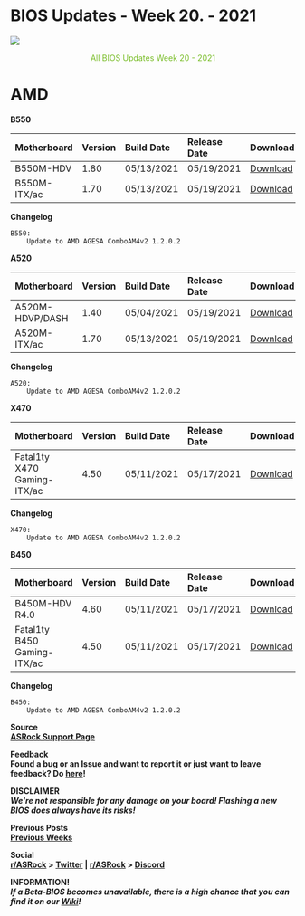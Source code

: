 # BIOS Updates - Week 20. - 2021

<img style="margin-left:auto;margin-right:auto;display: block;" src="/ASRockWiki/assets/img/includes/wiki/bios_updates.png">

<p style="text-align:center;color:#79bd28">All BIOS Updates Week 20 - 2021</p>

# AMD

**B550**

|Motherboard|Version|Build Date|Release Date|Download|
|:-|:-|:-|:-|:-|
|B550M-HDV|1.80|05/13/2021|05/19/2021|[Download](https://www.asrock.com/MB/AMD/B550M-HDV/index.asp#BIOS)|
|B550M-ITX/ac|1.70|05/13/2021|05/19/2021|[Download](https://www.asrock.com/MB/AMD/B550M-ITXac/index.asp#BIOS)|

**Changelog**

    B550:
        Update to AMD AGESA ComboAM4v2 1.2.0.2

**A520**

|Motherboard|Version|Build Date|Release Date|Download|
|:-|:-|:-|:-|:-|
|A520M-HDVP/DASH|1.40|05/04/2021|05/19/2021|[Download](https://www.asrock.com/MB/AMD/A520M-HDVPDASH/index.asp#BIOS)|
|A520M-ITX/ac|1.70|05/13/2021|05/19/2021|[Download](https://www.asrock.com/MB/AMD/A520M-ITXac/index.asp#BIOS)|

**Changelog**

    A520:
        Update to AMD AGESA ComboAM4v2 1.2.0.2

**X470**

|Motherboard|Version|Build Date|Release Date|Download|
|:-|:-|:-|:-|:-|
|Fatal1ty X470 Gaming-ITX/ac|4.50|05/11/2021|05/17/2021|[Download](https://www.asrock.com/MB/AMD/Fatal1ty%20X470%20Gaming-ITXac/index.asp#BIOS)|

**Changelog**

    X470:
        Update to AMD AGESA ComboAM4v2 1.2.0.2

**B450**

|Motherboard|Version|Build Date|Release Date|Download|
|:-|:-|:-|:-|:-|
|B450M-HDV R4.0|4.60|05/11/2021|05/17/2021|[Download](https://www.asrock.com/MB/AMD/B450M-HDV%20R4.0/index.asp#BIOS)|
|Fatal1ty B450 Gaming-ITX/ac|4.50|05/11/2021|05/17/2021|[Download](https://www.asrock.com/MB/AMD/Fatal1ty%20B450%20Gaming-ITXac/index.asp#BIOS)|

**Changelog**

    B450:
        Update to AMD AGESA ComboAM4v2 1.2.0.2

**Source**  
[**ASRock Support Page**](https://www.asrock.com/support/index.asp?cat=BIOS)

**Feedback**  
**Found a bug or an Issue and want to report it or just want to leave feedback? Do [here](https://event.asrock.com/tsd.asp)!**

**DISCLAIMER**  
***We're not responsible for any damage on your board! Flashing a new BIOS does always have its risks!***

**Previous Posts**  
[**Previous Weeks**](https://www.reddit.com/r/ASRock/?f=flair_name%3A%22BIOS%20Release%22)

**Social**  
**[r/ASRock](https://www.reddit.com/r/ASRock/) > [Twitter](https://twitter.com/redditASRock) | [r/ASRock](https://www.reddit.com/r/ASRock/) > [Discord](https://discord.gg/rFrMpxV)**

**INFORMATION!**  
***If a Beta-BIOS becomes unavailable, there is a high chance that you can find it on our [Wiki](https://botflakes.github.io/ASRockWiki/beta_bios/)!***